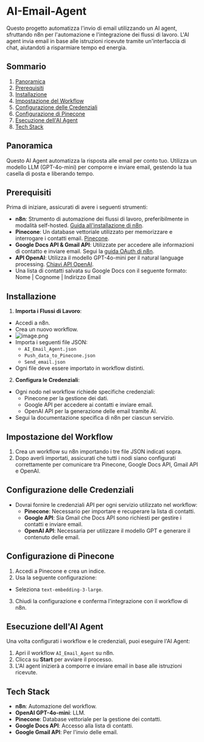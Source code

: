 # AI-Email-Agent

Questo progetto automatizza l'invio di email utilizzando un AI agent, sfruttando n8n per l'automazione e l'integrazione dei flussi di lavoro. L'AI agent invia email in base alle istruzioni ricevute tramite un'interfaccia di chat, aiutandoti a risparmiare tempo ed energia.

## Sommario
1. [Panoramica](#panoramica)
2. [Prerequisiti](#prerequisiti)
3. [Installazione](#installazione)
4. [Impostazione del Workflow](#impostazione-del-workflow)
5. [Configurazione delle Credenziali](#configurazione-delle-credenziali)
6. [Configurazione di Pinecone](#configurazione-di-pinecone)
7. [Esecuzione dell'AI Agent](#esecuzione-dellai-agent)
8. [Tech Stack](#tech-stack)

## Panoramica
Questo AI Agent automatizza la risposta alle email per conto tuo. Utilizza un modello LLM (GPT-4o-mini) per comporre e inviare email, gestendo la tua casella di posta e liberando tempo.

## Prerequisiti
Prima di iniziare, assicurati di avere i seguenti strumenti:
- **n8n**: Strumento di automazione dei flussi di lavoro, preferibilmente in modalità self-hosted. [Guida all'installazione di n8n](https://n8n.io/).
- **Pinecone**: Un database vettoriale utilizzato per memorizzare e interrogare i contatti email. [Pinecone](https://www.pinecone.io/).
- **Google Docs API & Gmail API**: Utilizzate per accedere alle informazioni di contatto e inviare email. Segui la [guida OAuth di n8n](https://docs.n8n.io/integrations/builtin/credentials/google/oauth-single-service/#google-cloud-app-becoming-unauthorized).
- **API OpenAI**: Utilizza il modello GPT-4o-mini per il natural language processing. [Chiavi API OpenAI](https://platform.openai.com/api-keys).
- Una lista di contatti salvata su Google Docs con il seguente formato: Nome | Cognome | Indirizzo Email


## Installazione
1. **Importa i Flussi di Lavoro**:
  - Accedi a n8n.
  - Crea un nuovo workflow.
  - ![image.png](https://prod-files-secure.s3.us-west-2.amazonaws.com/3b9c45bc-36da-45d7-aa64-5ddceedb5dca/ade46dea-c7ae-4757-a3b9-b7d7183e0ddf/image.png)
  - Importa i seguenti file JSON:
      - `AI_Email_Agent.json`
      - `Push_data_to_Pinecone.json`
      - `Send_email.json`
  - Ogni file deve essere importato in workflow distinti.

2. **Configura le Credenziali**:
  - Ogni nodo nel workflow richiede specifiche credenziali:
      - Pinecone per la gestione dei dati.
      - Google API per accedere ai contatti e inviare email.
      - OpenAI API per la generazione delle email tramite AI.
  - Segui la documentazione specifica di n8n per ciascun servizio.

## Impostazione del Workflow
1. Crea un workflow su n8n importando i tre file JSON indicati sopra.
2. Dopo averli importati, assicurati che tutti i nodi siano configurati correttamente per comunicare tra Pinecone, Google Docs API, Gmail API e OpenAI.

## Configurazione delle Credenziali
- Dovrai fornire le credenziali API per ogni servizio utilizzato nel workflow:
  - **Pinecone**: Necessario per importare e recuperare la lista di contatti.
  - **Google API**: Sia Gmail che Docs API sono richiesti per gestire i contatti e inviare email.
  - **OpenAI API**: Necessaria per utilizzare il modello GPT e generare il contenuto delle email.

## Configurazione di Pinecone
1. Accedi a Pinecone e crea un indice.
2. Usa la seguente configurazione:
 - Seleziona `text-embedding-3-large`.
3. Chiudi la configurazione e conferma l'integrazione con il workflow di n8n.

## Esecuzione dell'AI Agent
Una volta configurati i workflow e le credenziali, puoi eseguire l'AI Agent:
1. Apri il workflow `AI_Email_Agent` su n8n.
2. Clicca su **Start** per avviare il processo.
3. L'AI agent inizierà a comporre e inviare email in base alle istruzioni ricevute.

## Tech Stack
- **n8n**: Automazione del workflow.
- **OpenAI GPT-4o-mini**: LLM.
- **Pinecone**: Database vettoriale per la gestione dei contatti.
- **Google Docs API**: Accesso alla lista di contatti.
- **Google Gmail API**: Per l'invio delle email.

